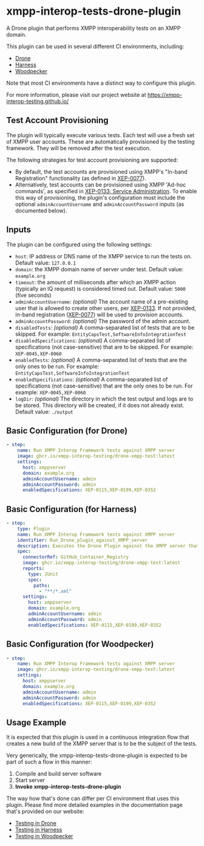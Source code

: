 # xmpp-interop-tests-drone-plugin

A Drone plugin that performs XMPP interoperability tests on an XMPP domain. 

This plugin can be used in several different CI environments, including:

- [Drone](https://www.drone.io/)
- [Harness](https://www.harness.io/)
- [Woodpecker](https://woodpecker-ci.org/)

Note that most CI environments have a distinct way to configure this plugin.

For more information, please visit our project website at https://xmpp-interop-testing.github.io/

## Test Account Provisioning

The plugin will typically execute various tests. Each test will use a fresh set of XMPP user accounts. These are
automatically provisioned by the testing framework. They will be removed after the test execution.

The following strategies for test account provisioning are supported:

- By default, the test accounts are provisioned using XMPP's "In-band Registration" functionality (as defined in
  [XEP-0077](https://xmpp.org/extensions/xep-0077.html)).
- Alternatively, test accounts can be provisioned using XMPP 'Ad-hoc commands', as specified in
  [XEP-0133: Service Administration](https://xmpp.org/extensions/xep-0133.html). To enable this way of provisioning, the
  plugin's configuration must include the optional `adminAccountUsername` and `adminAccountPassword` inputs (as
  documented below).

## Inputs
The plugin can be configured using the following settings:
- `host`: IP address or DNS name of the XMPP service to run the tests on. Default value: `127.0.0.1`
- `domain`: the XMPP domain name of server under test. Default value: `example.org`
- `timeout`: the amount of milliseconds after which an XMPP action (typically an IQ request) is considered timed out. Default value: `5000` (five seconds)
- `adminAccountUsername`: _(optional)_ The account name of a pre-existing user that is allowed to create other users, per [XEP-0133](https://xmpp.org/extensions/xep-0133.html). If not provided, in-band registration ([XEP-0077](https://xmpp.org/extensions/xep-0077.html)) will be used to provision accounts.
- `adminAccountPassword`: _(optional)_ The password of the admin account.
- `disabledTests`: _(optional)_ A comma-separated list of tests that are to be skipped. For example: `EntityCapsTest,SoftwareInfoIntegrationTest`
- `disabledSpecifications`: _(optional)_ A comma-separated list of specifications (not case-sensitive) that are to be skipped. For example: `XEP-0045,XEP-0060`
- `enabledTests`: _(optional)_ A comma-separated list of tests that are the only ones to be run. For example: `EntityCapsTest,SoftwareInfoIntegrationTest`
- `enabledSpecifications`: _(optional)_ A comma-separated list of specifications (not case-sensitive) that are the only ones to be run. For example: `XEP-0045,XEP-0060`
- `logDir`: _(optional)_ The directory in which the test output and logs are to be stored. This directory will be created, if it does not already exist. Default value: `./output`

## Basic Configuration (for Drone)

```yaml
- step:
    name: Run XMPP Interop Framework tests against XMPP server
    image: ghcr.io/xmpp-interop-testing/drone-xmpp-test:latest
    settings:
      host: xmppserver
      domain: example.org
      adminAccountUsername: admin
      adminAccountPassword: admin
      enabledSpecifications: XEP-0115,XEP-0199,XEP-0352
```

## Basic Configuration (for Harness)

```yaml
- step:
    type: Plugin
    name: Run XMPP Interop Framework tests against XMPP server
    identifier: Run_Drone_plugin_against_XMPP_server
    description: Executes the Drone Plugin against the XMPP server that has been created earlier in this Pipeline
    spec:
      connectorRef: GitHub_Container_Registry
      image: ghcr.io/xmpp-interop-testing/drone-xmpp-test:latest
      reports:
        type: JUnit
        spec:
          paths:
            - "**/*.xml"
      settings:
        host: xmppserver
        domain: example.org
        adminAccountUsername: admin
        adminAccountPassword: admin
        enabledSpecifications: XEP-0115,XEP-0199,XEP-0352
```

## Basic Configuration (for Woodpecker)
```yaml
- step:
    name: Run XMPP Interop Framework tests against XMPP server
    image: ghcr.io/xmpp-interop-testing/drone-xmpp-test:latest
    settings:
      host: xmppserver
      domain: example.org
      adminAccountUsername: admin
      adminAccountPassword: admin
      enabledSpecifications: XEP-0115,XEP-0199,XEP-0352
```

## Usage Example

It is expected that this plugin is used in a continuous integration flow that creates a new build of the XMPP server
that is to be the subject of the tests.

Very generically, the xmpp-interop-tests-drone-plugin is expected to be part of such a flow in this manner:

1. Compile and build server software
2. Start server
3. **Invoke xmpp-interop-tests-drone-plugin**

The way how that's done can differ per CI environment that uses this plugin. Please find more detailed examples in the
documentation page that's provided on our website:

- [Testing in Drone](https://xmpp-interop-testing.github.io/documentation/drone)
- [Testing in Harness](https://xmpp-interop-testing.github.io/documentation/harness)
- [Testing in Woodpecker](https://xmpp-interop-testing.github.io/documentation/woodpecker)
